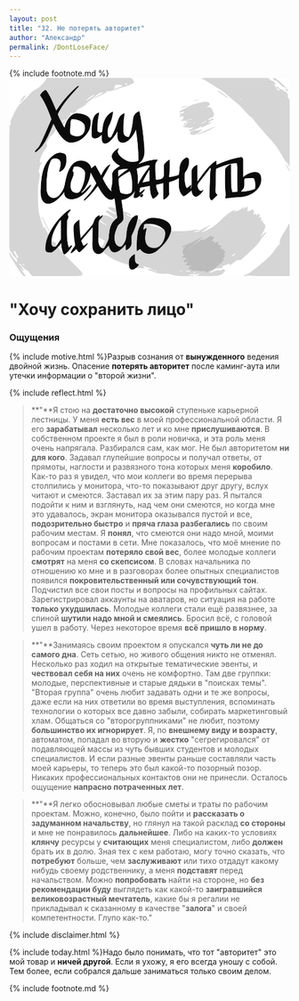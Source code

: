 ```yaml
---
layout: post
title: "32. Не потерять авторитет"
author: "Александр"
permalink: /DontLoseFace/
---
```

{% include footnote.md %}
<a href="/_cards/">!["Неудобно перед коллегами"](/_img/32.svg)</a>
# "Хочу сохранить лицо"

### Ощущения
{% include motive.html %}Разрыв сознания от **вынужденного** ведения двойной жизнь. Опасение **потерять авторитет** после каминг-аута или утечки информации о "второй жизни".

{% include reflect.html %}
>**"**Я стою на **достаточно высокой** ступеньке карьерной лестницы. У меня **есть вес** в моей профессиональной области. Я его **зарабатывал** несколько лет и ко мне **прислушиваются**. В собственном проекте я был в роли новичка, и эта роль меня очень напрягала. Разбирался сам, как мог. Не был авторитетом **ни для кого**. Задавал глупейшие вопросы и получал ответы, от прямоты, наглости и развязного тона которых меня **коробило**. Как-то раз я увидел, что мои коллеги во время перерыва столпились у монитора, что-то показывают друг другу, вслух читают и смеются. Заставал их за этим пару раз. Я пытался подойти к ним и взглянуть, над чем они смеются, но когда мне это удавалось, экран монитора оказывался пустой и все, **подозрительно быстро** и **пряча глаза разбегались** по своим рабочим местам. Я **понял**, что смеются они надо мной, моими вопросам и постами в сети. Мне показалось, что моё мнение по рабочим проектам **потеряло свой вес**, более молодые коллеги **смотрят** на меня **со скепсисом**. В словах начальника по отношению ко мне и в разговорах более опытных специалистов появился **покровительственный или сочувствующий тон**. Подчистил все свои посты и вопросы на профильных сайтах. Зарегистрировал аккаунты на аватаров, но ситуация на работе **только ухудшилась**. Молодые коллеги стали ещё развязнее, за спиной **шутили надо мной и смеялись**. Бросил всё, с головой ушел в работу. Через некоторое время **всё пришло в норму**.

>**"**Занимаясь своим проектом я опускался **чуть ли не до самого дна**. Сеть сетью, но живого общения никто не отменял. Несколько раз ходил на открытые тематические эвенты, и **чествовал себя на них** очень не комфортно. Там две группки: молодые, перспективные и старые дядьки в "поисках темы". "Вторая группа" очень любит задавать одни и те же вопросы, даже если на них ответили во время выступления, вспоминать технологии о которых все давно забыли, собирать маркетинговый хлам. Общаться со "второгруппниками" не любит, поэтому **большинство их игнорирует**. Я, по **внешнему виду и возрасту**, автоматом, попадал во вторую и **жестко** "сегрегировался" от подавляющей массы из чуть бывших студентов и молодых специалистов. И если разные эвенты раньше составляли часть моей карьеры, то теперь это был какой-то позорный позор. Никаких профессиональных контактов они не принесли. Осталось ощущение **напрасно потраченных лет**.

>**"**Я легко обосновывал любые сметы и траты по рабочим проектам. Можно, конечно, было пойти и **рассказать о задуманном начальству**, но глянул на такой расклад **со стороны** и мне не понравилось **дальнейшее**. Либо на каких-то условиях **клянчу** ресурсы у **считающих** меня специалистом, либо **должен** брать их в долю. Зная тех с кем работаю, могу точно сказать, что **потребуют** больше, чем **заслуживают** или тихо отдадут какому нибудь своему родственнику, а меня **подставят** перед начальством. Можно **попробовать** найти на стороне, но **без рекомендации буду** выглядеть как какой-то **заигравшийся великовозрастный мечтатель**, какие бы я регалии не прикладывал к сказанному в качестве "**залога**" и своей компетентности. Глупо как-то."

{% include disclaimer.html %}

{% include today.html %}Надо было понимать, что тот "авторитет" это мой товар и **ничей другой**. Если я ухожу, я его всегда уношу с собой. Тем более, если собрался дальше заниматься только своим делом. 

{% include footnote.md %}

